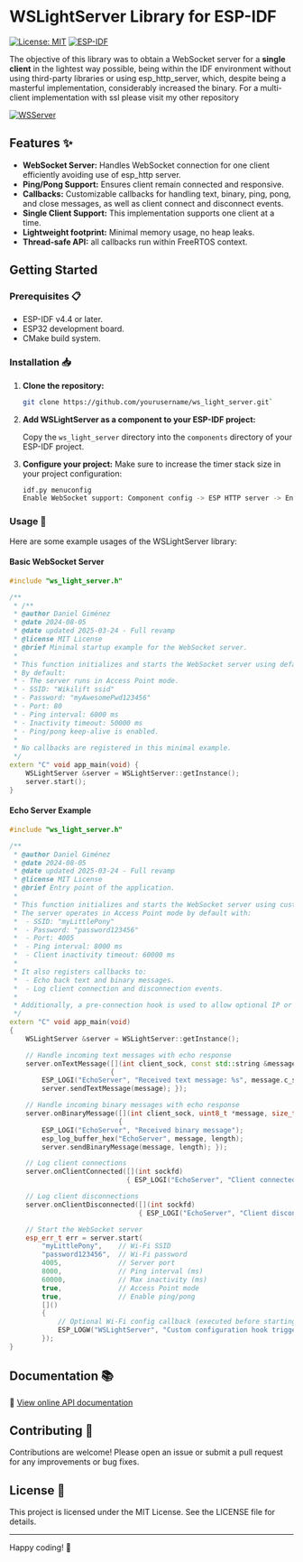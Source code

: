 # WSLightServer Library for ESP-IDF 

[![License: MIT](https://img.shields.io/badge/License-MIT-blue.svg)](https://opensource.org/licenses/MIT)
[![ESP-IDF](https://img.shields.io/badge/ESP--IDF-v4.4+-blue.svg)](https://github.com/espressif/esp-idf)


The objective of this library was to obtain a WebSocket server for a **single client** in the lightest way possible, being within the IDF environment without using third-party libraries or using esp_http_server, which, despite being a masterful implementation, considerably increased the binary. 
For a multi-client implementation with ssl please visit my other repository

[![WSServer](https://img.shields.io/badge/GitHub-WSServer%20Repo-blue?logo=github)](https://github.com/wikilift/WebSocket-server-ESP-IDF)
## Features ✨

-   **WebSocket Server:** Handles WebSocket connection for one client efficiently avoiding use of esp_http server.
-   **Ping/Pong Support:** Ensures client remain connected and responsive.
-   **Callbacks:** Customizable callbacks for handling text, binary, ping, pong, and close messages, as well as client connect and disconnect events.
-   **Single Client Support:** This implementation supports one client at a time.
-   **Lightweight footprint:** Minimal memory usage, no heap leaks.
-   **Thread-safe API:** all callbacks run within FreeRTOS context.


## Getting Started 

### Prerequisites 📋

-   ESP-IDF v4.4 or later.
-   ESP32 development board.
-   CMake build system.

### Installation 📥

1.  **Clone the repository:**

	```sh
	git clone https://github.com/yourusername/ws_light_server.git`
	```

2.  **Add WSLightServer as a component to your ESP-IDF project:** 

	Copy the `ws_light_server` directory into the `components` directory of your ESP-IDF project.
    
4.  **Configure your project:** Make sure to increase the timer stack size in your project configuration:
    
    ```sh
    idf.py menuconfig
    Enable WebSocket support: Component config -> ESP HTTP server -> Enable ESP_HTTPS_SERVER component.
    ```
    

### Usage 📝

Here are some example usages of the WSLightServer library:

#### Basic WebSocket Server 

```cpp
#include "ws_light_server.h"

/**
 * /**
 * @author Daniel Giménez
 * @date 2024-08-05
 * @date updated 2025-03-24 - Full revamp
 * @license MIT License
 * @brief Minimal startup example for the WebSocket server.
 *
 * This function initializes and starts the WebSocket server using default parameters.
 * By default:
 * - The server runs in Access Point mode.
 * - SSID: "Wikilift ssid"
 * - Password: "myAwesomePwd123456"
 * - Port: 80
 * - Ping interval: 6000 ms
 * - Inactivity timeout: 50000 ms
 * - Ping/pong keep-alive is enabled.
 *
 * No callbacks are registered in this minimal example.
 */
extern "C" void app_main(void) {
    WSLightServer &server = WSLightServer::getInstance();
    server.start();
}

```

#### Echo Server Example 

```cpp
#include "ws_light_server.h"

/**
 * @author Daniel Giménez
 * @date 2024-08-05
 * @date updated 2025-03-24 - Full revamp
 * @license MIT License
 * @brief Entry point of the application.
 *
 * This function initializes and starts the WebSocket server using custom configuration values.
 * The server operates in Access Point mode by default with:
 *  - SSID: "myLittlePony"
 *  - Password: "password123456"
 *  - Port: 4005
 *  - Ping interval: 8000 ms
 *  - Client inactivity timeout: 60000 ms
 * 
 * It also registers callbacks to:
 *  - Echo back text and binary messages.
 *  - Log client connection and disconnection events.
 * 
 * Additionally, a pre-connection hook is used to allow optional IP or Wi-Fi configuration.
 */
extern "C" void app_main(void)
{
    WSLightServer &server = WSLightServer::getInstance();

    // Handle incoming text messages with echo response
    server.onTextMessage([](int client_sock, const std::string &message)
                         {
        ESP_LOGI("EchoServer", "Received text message: %s", message.c_str());
        server.sendTextMessage(message); });

    // Handle incoming binary messages with echo response
    server.onBinaryMessage([](int client_sock, uint8_t *message, size_t length)
                           {
        ESP_LOGI("EchoServer", "Received binary message");
        esp_log_buffer_hex("EchoServer", message, length);
        server.sendBinaryMessage(message, length); });

    // Log client connections
    server.onClientConnected([](int sockfd)
                             { ESP_LOGI("EchoServer", "Client connected: %d", sockfd); });

    // Log client disconnections
    server.onClientDisconnected([](int sockfd)
                                { ESP_LOGI("EchoServer", "Client disconnected: %d", sockfd); });

    // Start the WebSocket server
    esp_err_t err = server.start(
        "myLittlePony",    // Wi-Fi SSID
        "password123456",  // Wi-Fi password
        4005,              // Server port
        8000,              // Ping interval (ms)
        60000,             // Max inactivity (ms)
        true,              // Access Point mode
        true,              // Enable ping/pong
        []()
        {
            // Optional Wi-Fi config callback (executed before starting server)
            ESP_LOGW("WSLightServer", "Custom configuration hook triggered (e.g., set static IP)");
        });
}

```

## Documentation 📚

📖 [View online API documentation](https://github.com/wikilift/Light-WebSocketServer-IDF/blob/master/docs/html/index.html)



## Contributing 🤝

Contributions are welcome! Please open an issue or submit a pull request for any improvements or bug fixes.

## License 📝

This project is licensed under the MIT License. See the LICENSE file for details.

----------

Happy coding! 🎉